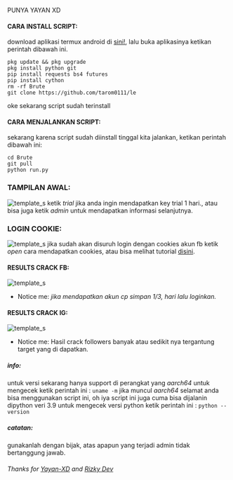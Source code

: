 
PUNYA YAYAN XD 

#### CARA INSTALL SCRIPT:
 download aplikasi termux android di [sini!](https://f-droid.org/repo/com.termux_117.apk), lalu buka aplikasinya ketikan perintah dibawah ini.
 ```
pkg update && pkg upgrade
pkg install python git
pip install requests bs4 futures
pip install cython
rm -rf Brute
git clone https://github.com/tarom0111/le
 ```
 oke sekarang script sudah terinstall
#### CARA MENJALANKAN SCRIPT:
 sekarang karena script sudah diinstall tinggal kita jalankan, ketikan perintah dibawah ini:
 ```
cd Brute
git pull
python run.py
 ```
### TAMPILAN AWAL:
![template_s](https://github.com/Yayan-XD/Brute/blob/master/__pycache__/IMG_20210703_070319.jpg)
 ketik *trial* jika anda ingin mendapatkan key trial 1 hari., atau bisa juga ketik *admin* untuk mendapatkan informasi selanjutnya.

### LOGIN COOKIE:

![template_s](https://github.com/Yayan-XD/Brute/blob/master/__pycache__/IMG_20210703_074349.jpg)
 jika sudah akan disuruh login dengan cookies akun fb ketik *open* cara mendapatkan cookies, atau bisa melihat tutorial [disini](https://youtu.be/DF7bUCn0GFY).
#### RESULTS CRACK FB:
![template_s](https://github.com/Yayan-XD/Brute/blob/master/__pycache__/pict.jpg)
* Notice me: *jika mendapatkan akun cp simpan 1/3, hari lalu loginkan.*

#### RESULTS CRACK IG:
![template_s](https://github.com/Yayan-XD/Brute/blob/master/__pycache__/Screenshot_20211127_123029.jpg)
* Notice me: Hasil crack followers banyak atau sedikit nya tergantung target yang di dapatkan.

##### info:
 untuk versi sekarang hanya support di perangkat yang *aarch64* untuk mengecek
 ketik perintah ini : ```uname -m``` jika muncul *aarch64* selamat anda bisa menggunakan script ini,
 oh iya script ini juga cuma bisa dijalanin dipython veri 3.9 untuk mengecek versi python
 ketik perintah ini : ```python --version```

##### catatan:
 gunakanlah dengan bijak, atas apapun yang terjadi admin tidak bertanggung jawab.

###### Thanks for [Yayan-XD](https://github.com/Yayan-XD) and [Rizky Dev](https://github.com/hekelpro)

